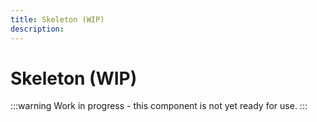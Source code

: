 ```yaml
---
title: Skeleton (WIP)
description: 
---
```


# Skeleton (WIP)

:::warning
Work in progress - this component is not yet ready for use.
:::
